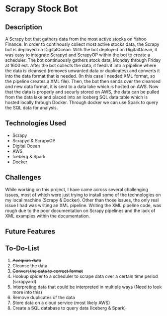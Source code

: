 # Scrapy Stock Bot

## Description
A Scrapy bot that gathers data from the most active stocks on Yahoo Finance. In order to continously collect most active stocks data, the Scrapy bot is deployed on DigitalOcean. With the bot deployed on DigitalOcean, it was easy to integrate Scrapyd and ScrapyOP within the bot to create a scheduler. The bot continuously gathers stock data, Monday through Friday at 1600 est. After the bot collects the data, it feeds it into a pipeline where the data is cleansed (removes unwanted data or duplicates) and converts it into the data format that is needed. (In this case I needed XML format, so the pipeline creates a XML file). Then, the bot then sends over the cleansed and new data format, it is sent to a data lake which is hosted on AWS. Now that the data is properly and securly stored on AWS, the data can be pulled from the data lake and placed into an Iceberg SQL data table which is hosted locally through Docker. Through docker we can use Spark to query the SQL data for analysis.

## Technologies Used
- Scrapy
- Scrapyd & ScrapyOP
- Digital Ocean
- AWS
- Iceberg & Spark
- Docker

## Challenges
While working on this project, I have came across several challenging issues, most of which were just trying to install some of the technologies on my local machine (Scrapy & Docker). Other than those issues, the only real issue I had was writing an XML pipeline. Writing the XML pipeline code, was rough due to the poor documentation on Scrapy pipelines and the lack of XML examples within the documentation. 

## Future Features

## To-Do-List
1. ~~Accquire data~~
2. ~~Cleanse the data~~
3. ~~Convert the data to correct format~~ 
4. Hookup spider to a scheduler to scrape data over a certain time period (scrapyard)
5. Interpreting data that could be interpreted in multiple ways (Need to look more into this)
6. Remove duplicates of the data
7. Store data on a cloud service (most likely AWS)
8. Create a SQL database to query data (Iceberg & Spark)
